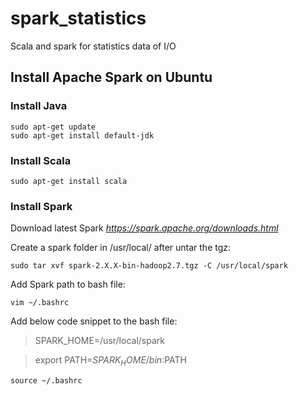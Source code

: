 # spark_statistics
Scala and spark for statistics data of I/O

## Install Apache Spark on Ubuntu 

### Install Java

```shell
sudo apt-get update
sudo apt-get install default-jdk
```

### Install Scala

```shell
sudo apt-get install scala
```

### Install Spark 

Download latest Spark  *https://spark.apache.org/downloads.html*

Create a spark folder in /usr/local/ after untar the tgz:

```shell
sudo tar xvf spark-2.X.X-bin-hadoop2.7.tgz -C /usr/local/spark
```

Add Spark path to bash file:

```shell
vim ~/.bashrc
```

Add below code snippet to the bash file:

> SPARK_HOME=/usr/local/spark

> export PATH=$SPARK_HOME/bin:$PATH

```shell
source ~/.bashrc
```

